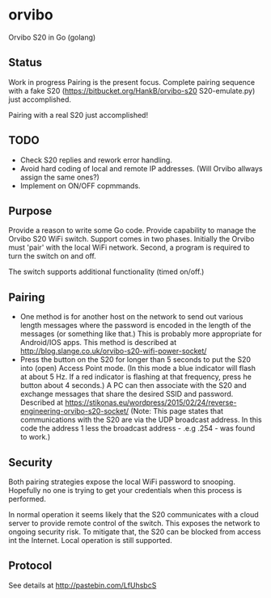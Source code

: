 # orvibo
Orvibo S20 in Go (golang)

## Status
Work in progress
Pairing is the present focus. Complete pairing sequence with a fake S20
(https://bitbucket.org/HankB/orvibo-s20 S20-emulate.py) just accomplished.

Pairing with a real S20 just accomplished!

## TODO
* Check S20 replies and rework error handling.
* Avoid hard coding of local and remote IP addresses. (Will Orvibo allways assign
  the same ones?)
* Implement on ON/OFF copmmands.

## Purpose
Provide a reason to write some Go code. Provide capability to manage the Orvibo
S20 WiFi switch. Support comes in two phases. Initially the Orvibo must 'pair' with
the local WiFi network. Second, a program is required to turn the switch on and off.

The switch supports additional functionality (timed on/off.)

## Pairing
* One method is for another host on the network to send out various length messages
where the password is encoded in the length of the messages (or something like that.)
This is probably more appropriate for Android/IOS apps. This method is described at
http://blog.slange.co.uk/orvibo-s20-wifi-power-socket/
* Press the button on the S20 for longer than 5 seconds to put the S20 into (open) Access
Point mode. (In this mode a blue indicator will flash at about 5 Hz. If a red indicator is flashing at that frequency, 
press he button about 4 seconds.) A PC can then associate with the S20 and exchange messages that share the
desired SSID and password. Described at https://stikonas.eu/wordpress/2015/02/24/reverse-engineering-orvibo-s20-socket/ (Note: This page states that communications with the S20 are via the UDP broadcast address. In this code the 
address 1 less the broadcast address - .e.g .254 - was found to work.)

## Security
Both pairing strategies expose the local WiFi password to snooping. Hopefully no one is
trying to get your credentials when this process is performed.

In normal operation it seems likely that the S20 communicates with a cloud server to
provide remote control of the switch. This exposes the network to ongoing security risk.
To mitigate that, the S20 can be blocked from access int the Internet. Local operation is still
supported.

## Protocol
See details at http://pastebin.com/LfUhsbcS
